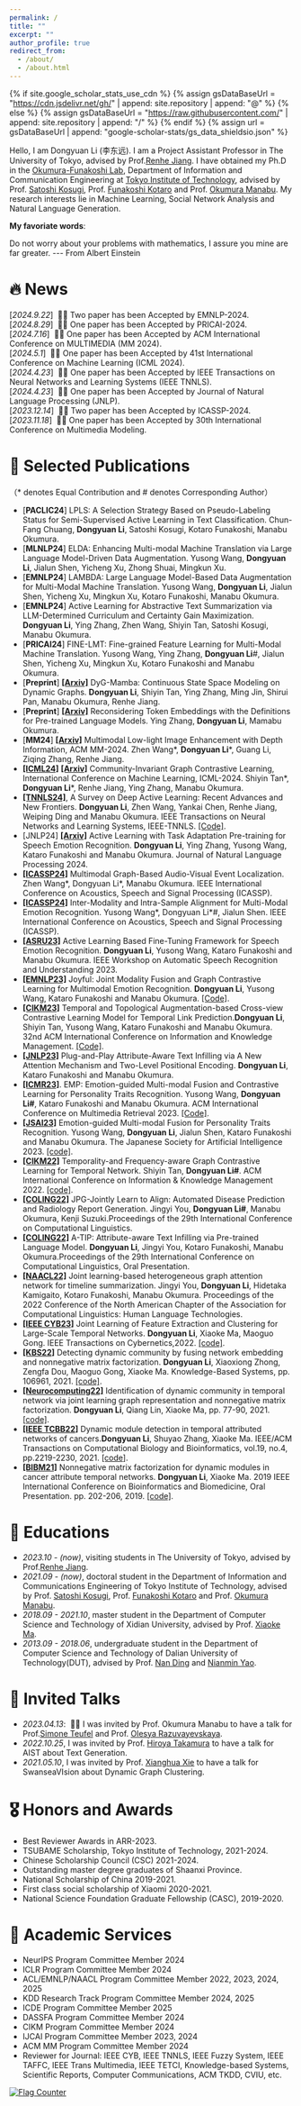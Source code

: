 ```yaml
---
permalink: /
title: ""
excerpt: ""
author_profile: true
redirect_from: 
  - /about/
  - /about.html
---
```


{% if site.google_scholar_stats_use_cdn %}
{% assign gsDataBaseUrl = "https://cdn.jsdelivr.net/gh/" | append: site.repository | append: "@" %}
{% else %}
{% assign gsDataBaseUrl = "https://raw.githubusercontent.com/" | append: site.repository | append: "/" %}
{% endif %}
{% assign url = gsDataBaseUrl | append: "google-scholar-stats/gs_data_shieldsio.json" %}

<span class='anchor' id='about-me'></span>


Hello, I am Dongyuan Li (李东远). I am a Project Assistant Professor in The University of Tokyo, advised by Prof.[Renhe Jiang](https://www.renhejiang.com/).
I have obtained my Ph.D in the [Okumura-Funakoshi Lab](https://lr-www.pi.titech.ac.jp/wp/), Department of Information and Communication Engineering at [Tokyo Institute of Technology](https://www.first.iir.titech.ac.jp/), advised by Prof. [Satoshi Kosugi](https://satoshi-kosugi.github.io/index.html), Prof. [Funakoshi Kotaro](http://lr-www.pi.titech.ac.jp/~funakoshi/public/en/) and Prof. [Okumura Manabu](http://www.lr.pi.titech.ac.jp/~oku/index-j.html). My research interests lie in Machine Learning, Social Network Analysis and Natural Language Generation. 

**My favoriate words**:

Do not worry about your problems with mathematics, I assure you mine are far greater. --- From Albert Einstein



# 🔥 News
[*2024.9.22*]  &nbsp;🎉🎉 Two paper has been Accepted by EMNLP-2024.\
[*2024.8.29*]  &nbsp;🎉🎉 One paper has been Accepted by PRICAI-2024.\
[*2024.7.16*]  &nbsp;🎉🎉 One paper has been Accepted by ACM International Conference on MULTIMEDIA (MM 2024).\
[*2024.5.1*]   &nbsp;🎉🎉  One paper has been Accepted by 41st International Conference on Machine Learning (ICML 2024).\
[*2024.4.23*]  &nbsp;🎉🎉 One paper has been Accepted by IEEE Transactions on Neural Networks and Learning Systems (IEEE TNNLS).\
[*2024.4.23*]  &nbsp;🎉🎉 One paper has been Accepted by Journal of Natural Language Processing (JNLP).\
[*2023.12.14*] &nbsp;🎉🎉 Two paper has been Accepted by ICASSP-2024.\
[*2023.11.18*] &nbsp;🎉🎉 One paper has been Accepted by 30th International Conference on Multimedia Modeling.
  
# 📝 Selected Publications
 （* denotes Equal Contribution and # denotes Corresponding Author）
- [**PACLIC24**] LPLS: A Selection Strategy Based on Pseudo-Labeling Status for Semi-Supervised Active Learning in Text Classification. Chun-Fang Chuang, **Dongyuan Li**, Satoshi Kosugi, Kotaro Funakoshi, Manabu Okumura.
- [**MLNLP24**] ELDA: Enhancing Multi-modal Machine Translation via Large Language Model-Driven Data Augmentation. Yusong Wang, **Dongyuan Li**, Jialun Shen, Yicheng Xu, Zhong Shuai, Mingkun Xu.
- [**EMNLP24**] LAMBDA: Large Language Model-Based Data Augmentation for Multi-Modal Machine Translation. Yusong Wang, **Dongyuan Li**, Jialun Shen, Yicheng Xu, Mingkun Xu, Kotaro Funakoshi, Manabu Okumura.
- [**EMNLP24**] Active Learning for Abstractive Text Summarization via LLM-Determined Curriculum and Certainty Gain Maximization. **Dongyuan Li**, Ying Zhang, Zhen Wang, Shiyin Tan, Satoshi Kosugi, Manabu Okumura.
- [**PRICAI24**] FINE-LMT: Fine-grained Feature Learning for Multi-Modal Machine Translation. Yusong Wang, Ying Zhang, **Dongyuan Li**\#, Jialun Shen, Yicheng Xu, Mingkun Xu, Kotaro Funakoshi and Manabu Okumura.
- [**Preprint**] [**\[Arxiv\]**](https://arxiv.org/pdf/2408.06966) DyG-Mamba: Continuous State Space Modeling on Dynamic Graphs. **Dongyuan Li**, Shiyin Tan, Ying Zhang, Ming Jin, Shirui Pan, Manabu Okumura, Renhe Jiang.
- [**Preprint**] [**\[Arxiv\]**](https://arxiv.org/abs/2408.01308) Reconsidering Token Embeddings with the Definitions for Pre-trained Language Models. Ying Zhang, **Dongyuan Li**, Mamabu Okumura.
- [**MM24**] [**\[Arxiv\]**](https://openreview.net/forum?id=Tsz6Kra6fX) Multimodal Low-light Image Enhancement with Depth Information, ACM MM-2024. Zhen Wang\*, **Dongyuan Li**\*, Guang Li, Ziqing Zhang, Renhe Jiang. 
- [**\[ICML24\]**](https://openreview.net/forum?id=dskLpg8WFb) [**\[Arxiv\]**](https://arxiv.org/abs/2405.01350) Community-Invariant Graph Contrastive Learning, International Conference on Machine Learning, ICML-2024. Shiyin Tan\*, **Dongyuan Li**\*, Renhe Jiang, Ying Zhang, Manabu Okumura. 
- [**\[TNNLS24\]**](https://arxiv.org/pdf/2405.00334),  A Survey on Deep Active Learning: Recent Advances and New Frontiers.   **Dongyuan Li**, Zhen Wang, Yankai Chen, Renhe Jiang, Weiping Ding and Manabu Okumura. IEEE Transactions on Neural Networks and Learning Systems, IEEE-TNNLS. [\[Code\]](https://github.com/Clearloveyuan/awesome-active-learning-New).
- [JNLP24] [**\[Arxiv\]**](https://scholar.google.com/citations?view_op=view_citation&hl=zh-CN&user=Pgo9ZZ0AAAAJ&sortby=pubdate&citation_for_view=Pgo9ZZ0AAAAJ:4TOpqqG69KYC) Active Learning with Task Adaptation Pre-training for Speech Emotion Recognition.   **Dongyuan Li**, Ying Zhang, Yusong Wang, Kataro Funakoshi and Manabu Okumura. Journal of Natural Language Processing 2024.
- [**\[ICASSP24\]**](https://ieeexplore.ieee.org/abstract/document/10448223)  Multimodal Graph-Based Audio-Visual Event Localization. Zhen Wang\*, Dongyuan Li\*, Manabu Okumura. IEEE International Conference on Acoustics, Speech and Signal Processing (ICASSP).
- [**\[ICASSP24\]**](https://ieeexplore.ieee.org/abstract/document/10446571) Inter-Modality and Intra-Sample Alignment for Multi-Modal Emotion Recognition. Yusong Wang\*, Dongyuan Li\*#, Jialun Shen. IEEE International Conference on Acoustics, Speech and Signal Processing (ICASSP). 
- [**\[ASRU23\]**](https://arxiv.org/pdf/2310.00283.pdf)  Active Learning Based Fine-Tuning Framework for Speech Emotion Recognition. **Dongyuan Li**, Yusong Wang, Kataro Funakoshi and Manabu Okumura. IEEE Workshop on Automatic Speech Recognition and Understanding 2023.
- [**\[EMNLP23\]**](https://aclanthology.org/2023.emnlp-main.996/) Joyful: Joint Modality Fusion and Graph Contrastive Learning for Multimodal Emotion Recognition. **Dongyuan Li**, Yusong Wang, Kataro Funakoshi and Manabu Okumura. [\[Code\]](https://github.com/wykstc/MERC-main).
- [**\[CIKM23\]**](https://dl.acm.org/doi/10.1145/3583780.3615231) Temporal and Topological Augmentation-based Cross-view Contrastive Learning Model for Temporal Link Prediction.**Dongyuan Li**, Shiyin Tan, Yusong Wang, Kataro Funakoshi and Manabu Okumura. 32nd ACM International Conference on Information and Knowledge Management. [\[Code\]](https://anonymous.4open.science/r/Melt-712F/README.md). 
- [**\[JNLP23\]**](https://www.jstage.jst.go.jp/article/jnlp/30/3/30_1011/_article/-char/ja) Plug-and-Play Attribute-Aware Text Infilling via A New Attention Mechanism and Two-Level Positional Encoding.   **Dongyuan Li**, Kataro Funakoshi and Manabu Okumura. 
- [**\[ICMR23\]**](https://dl.acm.org/doi/abs/10.1145/3591106.3592243). EMP: Emotion-guided Multi-modal Fusion and Contrastive Learning for Personality Traits Recognition.  Yusong Wang, **Dongyuan Li#**, Kataro Funakoshi and Manabu Okumura. ACM International Conference on Multimedia Retrieval 2023. [\[Code\]](https://github.com/wykstc/PSR).
- [**\[JSAI23\]**](https://www.jstage.jst.go.jp/article/pjsai/JSAI2023/0/JSAI2023_2U4IS2c03/_pdf/-char/ja) Emotion-guided Multi-modal Fusion for Personality Traits Recognition.   Yusong Wang, **Dongyuan Li**, Jialun Shen, Kataro Funakoshi and Manabu Okumura. The Japanese Society for Artificial Intelligence 2023. [\[code\]](https://github.com/wykstc/PSR).
- [**\[CIKM22\]**](https://dl.acm.org/doi/abs/10.1145/3511808.3557469) Temporality-and Frequency-aware Graph Contrastive Learning for Temporal Network.  Shiyin Tan, **Dongyuan Li#**. ACM International Conference on Information & Knowledge Management 2022. [\[code\]](https://anonymous.4open.science/r/TF-GCL-EF6C/README.md).
- [**\[COLING22\]**](https://aclanthology.org/2022.coling-1.523.pdf) JPG-Jointly Learn to Align: Automated Disease Prediction and Radiology Report Generation. Jingyi You, **Dongyuan Li#**, Manabu Okumura, Kenji Suzuki.Proceedings of the 29th International Conference on Computational Linguistics. 
- [**\[COLING22\]**](https://aclanthology.org/2022.coling-1.511.pdf) A-TIP: Attribute-aware Text Infilling via Pre-trained Language Model.  **Dongyuan Li**, Jingyi You, Kotaro Funakoshi, Manabu Okumura.Proceedings of the 29th International Conference on Computational Linguistics, Oral Presentation.
- [**\[NAACL22\]**](https://aclanthology.org/2022.naacl-main.301.pdf) Joint learning-based heterogeneous graph attention network for timeline summarization.  Jingyi You, **Dongyuan Li**, Hidetaka Kamigaito, Kotaro Funakoshi, Manabu Okumura. Proceedings of the 2022 Conference of the North American Chapter of the Association for Computational Linguistics: Human Language Technologies.
- [**\[IEEE CYB23\]**](https://drive.google.com/file/d/1lzP-F0yne9mbcvuwlQlp_mj1DO1XiuMZ/view) Joint Learning of Feature Extraction and Clustering for Large-Scale Temporal Networks.  **Dongyuan Li**, Xiaoke Ma, Maoguo Gong. IEEE Transactions on Cybernetics,2022. [\[code\]](https://github.com/Clearloveyuan/jLMDC).
- [**\[KBS22\]**](https://drive.google.com/file/d/1Z92yKCZnsfc1UBb4akXvkKDnIPfzcxH_/view) Detecting dynamic community by fusing network embedding and nonnegative matrix factorization.  **Dongyuan Li**, Xiaoxiong Zhong, Zengfa Dou, Maoguo Gong, Xiaoke Ma. Knowledge-Based Systems, pp. 106961, 2021. [\[code\]](https://github.com/Clearloveyuan/SMFBC/tree/main/Baselines/NE2NMF).
- [**\[Neurocomputing22\]**](https://drive.google.com/file/d/1bREsfCfUONdTRoZCVROKwaFu494AXw0H/view) Identification of dynamic community in temporal network via joint learning graph representation and nonnegative matrix factorization. **Dongyuan Li**, Qiang Lin, Xiaoke Ma, pp. 77-90, 2021.  [\[code\]](https://github.com/Clearloveyuan/jLDEC_demo). 
- [**\[IEEE TCBB22\]**](https://drive.google.com/file/d/1J_sbJZ0kuUoC9APiknQqn33IqCNCTbXm/view) Dynamic module detection in temporal attributed networks of cancers.**Dongyuan Li**, Shuyao Zhang, Xiaoke Ma. IEEE/ACM Transactions on Computational Biology and Bioinformatics, vol.19, no.4, pp.2219-2230, 2021. [\[code\]](https://github.com/Clearloveyuan/IEEE-BIBM-TCBB).
- [**\[BIBM21\]**](https://ieeexplore.ieee.org/abstract/document/8983045) Nonnegative matrix factorization for dynamic modules in cancer attribute temporal networks.  **Dongyuan Li**, Xiaoke Ma. 2019 IEEE International Conference on Bioinformatics and Biomedicine, Oral Presentation. pp. 202-206, 2019.  [\[code\]](https://github.com/Clearloveyuan/IEEE-BIBM-TCBB).
  

# 📖 Educations
- *2023.10 - (now)*, visiting students in The University of Tokyo, advised by Prof.[Renhe Jiang](https://www.renhejiang.com/).
- *2021.09 - (now)*, doctoral student in the Department of Information and Communications Engineering of Tokyo Institute of Technology, advised by Prof. [Satoshi Kosugi](https://satoshi-kosugi.github.io/index.html), Prof. [Funakoshi Kotaro](http://lr-www.pi.titech.ac.jp/~funakoshi/public/en/) and Prof. [Okumura Manabu](http://www.lr.pi.titech.ac.jp/~oku/index-j.html).
- *2018.09 - 2021.10*, master student in the Department of Computer Science and Technology of Xidian University, advised by Prof. [Xiaoke Ma](https://web.xidian.edu.cn/xkma/).
- *2013.09 - 2018.06*, undergraduate student in the Department of Computer Science and Technology of Dalian University of Technology(DUT), advised by Prof. [Nan Ding](http://faculty.dlut.edu.cn/2005011019/zh_CN/index.htm) and [Nianmin Yao](http://faculty.dlut.edu.cn/lucos/zh_CN/index.htm).


# 💬 Invited Talks
- *2023.04.13*: &nbsp;🎉🎉 I was invited by Prof. Okumura Manabu to have a talk for Prof.[Simone Teufel](https://www.cl.cam.ac.uk/~sht25/) and Prof. [Olesya Razuvayevskaya](https://www.cl.cam.ac.uk/~or264/). 
- *2022.10.25*, I was invited by Prof. [Hiroya Takamura](https://sites.google.com/view/hjtakamura/) to have a talk for AIST about Text Generation.
- *2021.05.10*, I was invited by Prof. [Xianghua Xie](http://csvision.swan.ac.uk/) to have a talk for SwanseaVIsion about Dynamic Graph Clustering.

# 🎖 Honors and Awards

- Best Reviewer Awards in ARR-2023. 
- TSUBAME Scholarship, Tokyo Institute of Technology, 2021-2024.
- Chinese Scholarship Council (CSC) 2021-2024.
- Outstanding master degree graduates of Shaanxi Province.
- National Scholarship of China 2019-2021.
- First class social scholarship of Xiaomi 2020-2021.
- National Science Foundation Graduate Fellowship (CASC), 2019-2020.

# 📄 Academic Services
- NeurIPS Program Committee Member 2024
- ICLR Program Committee Member 2024
- ACL/EMNLP/NAACL Program Committee Member 2022, 2023, 2024, 2025
- KDD Research Track Program Committee Member 2024, 2025
- ICDE Program Committee Member 2025
- DASSFA Program Committee Member 2024
- CIKM Program Committee Member 2024
- IJCAI Program Committee Member 2023, 2024
- ACM MM Program Committee Member 2024
- Reviewer for Journal: IEEE CYB, IEEE TNNLS, IEEE Fuzzy System, IEEE TAFFC, IEEE Trans Multimedia, IEEE TETCI, Knowledge-based Systems, Scientific Reports, Computer Communications, ACM TKDD, CVIU, etc. 

<a href="https://info.flagcounter.com/csuE"><img src="https://s01.flagcounter.com/countxl/csuE/bg_FFFFFF/txt_000000/border_CCCCCC/columns_4/maxflags_12/viewers_0/labels_0/pageviews_1/flags_0/percent_0/" alt="Flag Counter" border="0"></a>
